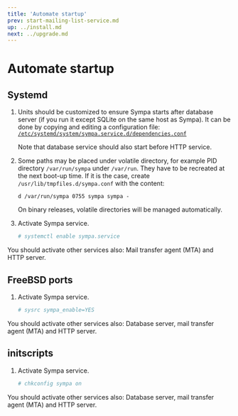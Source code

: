 ```yaml
---
title: 'Automate startup'
prev: start-mailing-list-service.md
up: ../install.md
next: ../upgrade.md
---
```


Automate startup
================

Systemd
-------

  1. Units should be customized to ensure Sympa starts after database server
     (if you run it except SQLite on the same host as Sympa).  It can be done
     by copying and editing a configuration file:
     [``/etc/systemd/system/sympa.service.d/dependencies.conf``](../examples/systemd/dependencies.conf)

     Note that database service should also start before HTTP service.

  2. Some paths may be placed under volatile directory, for example PID
     directory ``/var/run/sympa`` under ``/var/run``.  They have to be
     recreated at the next boot-up time.  If it is the case, create
     ``/usr/lib/tmpfiles.d/sympa.conf`` with the content:
     ```
     d /var/run/sympa 0755 sympa sympa -
     ```
     On binary releases, volatile directories will be managed automatically.

  3. Activate Sympa service.
     ```bash
     # systemctl enable sympa.service
     ```

You should activate other services also: Mail transfer agent (MTA) and
HTTP server.

FreeBSD ports
-------------

  1. Activate Sympa service.
     ```bash
     # sysrc sympa_enable=YES
     ```

You should activate other services also:
Database server, mail transfer agent (MTA) and HTTP server.

initscripts
-----------

  1. Activate Sympa service.
     ```bash
     # chkconfig sympa on
     ```

You should activate other services also:
Database server, mail transfer agent (MTA) and HTTP server.

